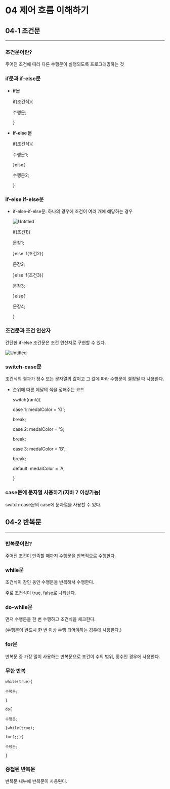 # 04 제어 흐름 이해하기

## 04-1 조건문
---
### 조건문이란?

주어진 조건에 따라 다른 수행문이 실행되도록 프로그래밍하는 것

### if문과 if-else문

- **if문**

	if(조건식){
	
	수행문;
	
	}

- **if-else 문**

	if(조건식){
	
	수행문1;
	
	}else{
	
	수행문2;
	
	}
### if-else if-else문

- if-else-if-else문: 하나의 경우에 조건이 여러 개에 해당하는 경우

   ![Untitled](https://user-images.githubusercontent.com/59382707/130347814-11f3b1af-b1c5-4d0c-9350-c62cd986719c.png)

	if(조건1){
	
	문장1;
	
	}else if(조건2){
	
	문장2;
	
	}else if(조건3){
	
	문장3;
	
	}else{
	
	문장4;
	
	}

### 조건문과 조건 연산자

간단한 if-else 조건문은 조건 연산자로 구현할 수 있다.

![Untitled](https://user-images.githubusercontent.com/59382707/130347866-45bec698-b4ef-485d-b406-f7f79aea9491.png)

### switch-case문

조건식의 결과가 정수 또는 문자열의 값이고 그 값에 따라 수행문이 결정될 때 사용한다.

- 순위에 따른 메달의 색을 정해주는 코드

	switch(rank){
	
	case 1: medalColor = 'G';
	
	break;
	
	case 2: medalColor = 'S;
	
	break;
	
	case 3: medalColor = 'B';
	
	break;
	
	default: medalColor = 'A;
	
	}

### case문에 문자열 사용하기(자바 7 이상가능)

switch-case문의 case에 문자열을 사용할 수 있다.

## 04-2 반복문
---
### 반복문이란?

주어진 조건이 만족할 때까지 수행문을 반복적으로 수행한다.

### while문

조건식이 참인 동안 수행문을 반복해서 수행한다.

주로 조건식이 true, false로 나타난다.

### do-while문

먼저 수행문을 한 번 수행하고 조건식을 체크한다.

(수행문이 반드시 한 번 이상 수행 되어야하는 경우에 사용한다.)

### for문

반복문 중 가장 많이 사용하는 반복문으로 조건이 수의 범위, 횟수인 경우에 사용한다.

### 무한 반복

	while(true){
	
	수행문;
	
	}
	
	do{
	
	수행문;
	
	}while(true);
	
	for(;;){
	
	수행문;
	
	}
	
### 중첩된 반복문

반복문 내부에 반복문이 사용된다.